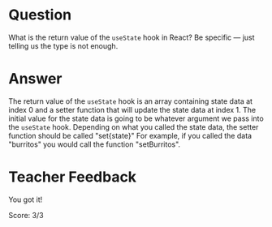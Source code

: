 # Question

What is the return value of the `useState` hook in React? Be specific — just telling us the type is not enough.

# Answer

The return value of the `useState` hook is an array containing state data at index 0 and a setter function that will update the state data at index 1. The initial value for the state data is going to be whatever argument we pass into the `useState` hook. Depending on what you called the state data, the setter function should be called "set{state}" For example, if you called the data "burritos" you would call the function "setBurritos".

# Teacher Feedback

You got it!

Score: 3/3